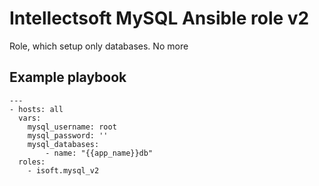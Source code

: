 Intellectsoft MySQL Ansible role v2
=================================

Role, which setup only databases. No more

## Example playbook


```
---
- hosts: all
  vars:
    mysql_username: root
    mysql_password: ''
    mysql_databases:
        - name: "{{app_name}}db"
  roles:
    - isoft.mysql_v2
```